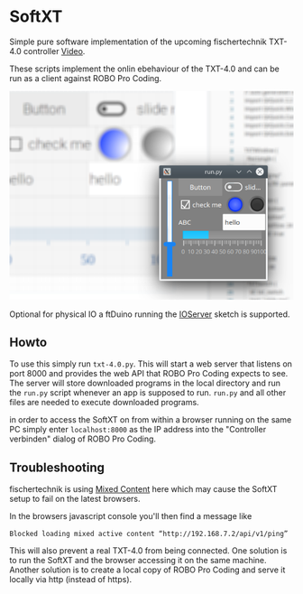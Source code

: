 # SoftXT

Simple pure software implementation of the upcoming fischertechnik
TXT-4.0 controller [Video](https://youtu.be/1ub4-ASsy-U).

These scripts implement the onlin ebehaviour of the TXT-4.0 and can be
run as a client against ROBO Pro Coding.

![Screenshot](screen.png)

Optional for physical IO a ftDuino running the [IOServer](https://github.com/harbaum/ftduino/tree/master/ftduino/libraries/WebUSB/examples/IoServer) sketch is supported.

## Howto

To use this simply run ```txt-4.0.py```. This will start a web server that
listens on port 8000 and provides the web API that ROBO Pro Coding expects
to see. The server will store downloaded programs in the local
directory and run the ```run.py``` script whenever an app is supposed to
run. ```run.py``` and all other files are needed to execute downloaded
programs.

in order to access the SoftXT on from within a browser running on the
same PC simply enter ```localhost:8000``` as the IP address into the
"Controller verbinden" dialog of ROBO Pro Coding.

## Troubleshooting

fischertechnik is using [Mixed Content](https://developer.mozilla.org/en-US/docs/Web/Security/Mixed_content)
here which may cause the SoftXT setup to fail on the latest browsers.

In the browsers javascript console you'll then find a message like

```
Blocked loading mixed active content “http://192.168.7.2/api/v1/ping”
```

This will also prevent a real TXT-4.0 from being connected. One
solution is to run the SoftXT and the browser accessing it on the same
machine. Another solution is to create a local copy of ROBO Pro Coding
and serve it locally via http (instead of https).
